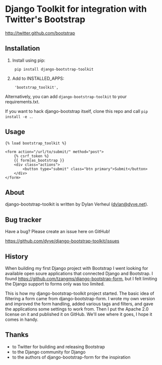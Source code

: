 Django Toolkit for integration with Twitter's Bootstrap
=======================================================
http://twitter.github.com/bootstrap


Installation
------------
1. Install using pip:

        pip install django-bootstrap-toolkit

2. Add to INSTALLED_APPS:

        'bootstrap_toolkit',

Alternatively, you can add `django-bootstrap-toolkit` to your requirements.txt.

If you want to hack django-bootstrap itself, clone this repo and call `pip install -e .`.

Usage
-----

    {% load bootstrap_toolkit %}

    <form action="/url/to/submit/" method="post">
        {% csrf_token %}
        {{ form|as_bootstrap }}
        <div class="actions">
            <button type="submit" class="btn primary">Submit</button>
        </div>
    </form>

About
-----

django-bootstrap-toolkit is written by Dylan Verheul (dylan@dyve.net).

Bug tracker
-----------

Have a bug? Please create an issue here on GitHub!

https://github.com/dyve/django-bootstrap-toolkit/issues

History
-------

When building my first Django project with Bootstrap I went looking for available open soure applications that connected Django and Bootstrap. I found  https://github.com/tzangms/django-bootstrap-form, but I felt limiting the Django support to forms only was too limited.

This is how my django-bootstrap-toolkit project started. The basic idea of filtering a form came from django-bootstrap-form. I wrote my own version and improved the form handling, added various tags and filters, and gave the applications some settings to work from. Then I put the Apache 2.0 license on it and published it on GitHub. We'll see where it goes, I hope it comes in handy.

Thanks
------

* to Twitter for building and releasing Bootstrap
* to the Django community for Django
* to the authors of django-bootstrap-form for the inspiration
